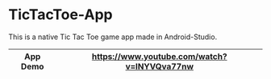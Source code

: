 # TicTacToe-App

This is a native Tic Tac Toe game app made in Android-Studio.

| App Demo | https://www.youtube.com/watch?v=lNYVQva77nw | 
| --- | --- | 
